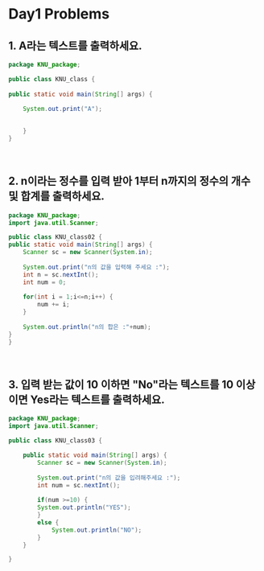 # Day1 Problems
## 1. A라는 텍스트를 출력하세요.
```java
package KNU_package;

public class KNU_class {
	
public static void main(String[] args) {
	
	System.out.print("A");
	

	}
}
```

<br>

## 2. n이라는 정수를 입력 받아 1부터 n까지의 정수의 개수 및 합계를 출력하세요.
```java
package KNU_package;
import java.util.Scanner;

public class KNU_class02 {
public static void main(String[] args) {
	Scanner sc = new Scanner(System.in);
	
	System.out.print("n의 값을 입력해 주세요 :");
	int n = sc.nextInt();
	int num = 0;
	
	for(int i = 1;i<=n;i++) {
		num += i;
	}
	
	System.out.println("n의 합은 :"+num);
}
}
```

<br>

## 3. 입력 받는 값이 10 이하면 "No"라는 텍스트를 10 이상이면 Yes라는 텍스트를 출력하세요.
```java
package KNU_package;
import java.util.Scanner;

public class KNU_class03 {

	public static void main(String[] args) {
		Scanner sc = new Scanner(System.in);
		
		System.out.print("n의 값을 입려해주세요 :");
		int num = sc.nextInt();
			
		if(num >=10) {
		System.out.println("YES");
		}
		else {
			System.out.println("NO");
		}		
	}

}
```